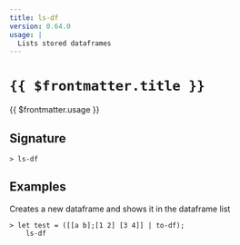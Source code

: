 ```yaml
---
title: ls-df
version: 0.64.0
usage: |
  Lists stored dataframes
---
```


# <code>{{ $frontmatter.title }}</code>

<div style='white-space: pre-wrap;'>{{ $frontmatter.usage }}</div>

## Signature

```> ls-df ```

## Examples

Creates a new dataframe and shows it in the dataframe list
```shell
> let test = ([[a b];[1 2] [3 4]] | to-df);
    ls-df
```
